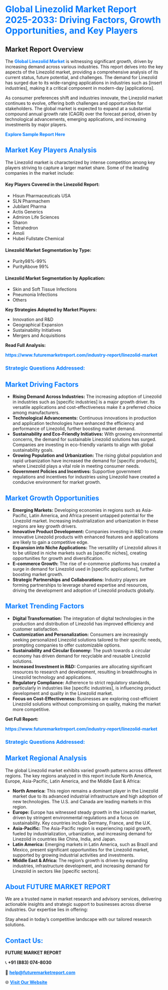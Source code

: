 <h1 style="color: #007BFF;">Global Linezolid Market Report 2025-2033: Driving Factors, Growth Opportunities, and Key Players</h1>

<section id="overview">
<h2>Market Report Overview</h2>
<p>The <a href="https://www.futuremarketreport.com/industry-report/linezolid-market" style="color: #007BFF; text-decoration: none;"><strong>Global Linezolid Market</strong></a> is witnessing significant growth, driven by increasing demand across various industries. This report delves into the key aspects of the Linezolid market, providing a comprehensive analysis of its current status, future potential, and challenges. The demand for Linezolid has surged due to its wide-ranging applications in industries such as [insert industries], making it a critical component in modern-day [applications].</p>
<p>As consumer preferences shift and industries innovate, the Linezolid market continues to evolve, offering both challenges and opportunities for stakeholders. The global market is expected to expand at a substantial compound annual growth rate (CAGR) over the forecast period, driven by technological advancements, emerging applications, and increasing investments by major players.</p>
</section>

<section id="overview">
<p><a href="https://www.futuremarketreport.com/request-sample/reportId=28994" style="color: #007BFF; text-decoration: none;"><strong>Explore Sample Report Here</strong></a></p>
</section>

<section id="key-players">
<h2 style="color: #007BFF;">Market Key Players Analysis</h2>
<p>The Linezolid market is characterized by intense competition among key players striving to capture a larger market share. Some of the leading companies in the market include:</p>
<h4>Key Players Covered in the Linezolid Report:</h4>
<ul><li>Hisun Pharmaceuticals USA</li><li>SLN Pharmachem</li><li>Jubilant Pharma</li><li>Actis Generics</li><li>Admiron Life Sciences</li><li>Sharon</li><li>Tetrahedron</li><li>Amoli</li><li>Hubei Fullstate Chemical</li></ul>
<h4>Linezolid Market Segmentation by Type:</h4>
<ul><li>Purity98%-99%</li><li>PurityAbove 99%</li></ul>

<h4>Linezolid Market Segmentation by Application:</h4>
<ul><li>Skin and Soft Tissue Infections</li><li>Pneumonia Infections</li><li>Others</li></ul>
<p><strong>Key Strategies Adopted by Market Players:</strong></p>
<ul>
<li>Innovation and R&D</li>
<li>Geographical Expansion</li>
<li>Sustainability Initiatives</li>
<li>Mergers and Acquisitions</li>
</ul>
</section>

<section>
<p><strong>Read Full Analysis: </strong></p><a href="https://www.futuremarketreport.com/industry-report/linezolid-market" style="color: #007BFF; text-decoration: none;"><strong>https://www.futuremarketreport.com/industry-report/linezolid-market</strong></a>
<h3 style="color: #007BFF;">Strategic Questions Addressed:</h3>
</section>

<section id="driving-factors">
<h2 style="color: #007BFF;">Market Driving Factors</h2>
<ul>
<li><strong>Rising Demand Across Industries:</strong> The increasing adoption of Linezolid in industries such as [specific industries] is a major growth driver. Its versatile applications and cost-effectiveness make it a preferred choice among manufacturers.</li>
<li><strong>Technological Advancements:</strong> Continuous innovations in production and application technologies have enhanced the efficiency and performance of Linezolid, further boosting market demand.</li>
<li><strong>Sustainability and Eco-Friendly Initiatives:</strong> With growing environmental concerns, the demand for sustainable Linezolid solutions has surged. Companies are investing in eco-friendly variants to align with global sustainability goals.</li>
<li><strong>Growing Population and Urbanization:</strong> The rising global population and rapid urbanization have increased the demand for [specific products], where Linezolid plays a vital role in meeting consumer needs.</li>
<li><strong>Government Policies and Incentives:</strong> Supportive government regulations and incentives for industries using Linezolid have created a conducive environment for market growth.</li>
</ul>
</section>

<section id="growth-opportunities">
<h2 style="color: #007BFF;">Market Growth Opportunities</h2>
<ul>
<li><strong>Emerging Markets:</strong> Developing economies in regions such as Asia-Pacific, Latin America, and Africa present untapped potential for the Linezolid market. Increasing industrialization and urbanization in these regions are key growth drivers.</li>
<li><strong>Innovative Product Development:</strong> Companies investing in R&D to create innovative Linezolid products with enhanced features and applications are likely to gain a competitive edge.</li>
<li><strong>Expansion into Niche Applications:</strong> The versatility of Linezolid allows it to be utilized in niche markets such as [specific niches], creating opportunities for growth and diversification.</li>
<li><strong>E-commerce Growth:</strong> The rise of e-commerce platforms has created a surge in demand for Linezolid used in [specific applications], further boosting market growth.</li>
<li><strong>Strategic Partnerships and Collaborations:</strong> Industry players are forming partnerships to leverage shared expertise and resources, driving the development and adoption of Linezolid products globally.</li>
</ul>
</section>

<section id="trending-factors">
<h2 style="color: #007BFF;">Market Trending Factors</h2>
<ul>
<li><strong>Digital Transformation:</strong> The integration of digital technologies in the production and distribution of Linezolid has improved efficiency and customer satisfaction.</li>
<li><strong>Customization and Personalization:</strong> Consumers are increasingly seeking personalized Linezolid solutions tailored to their specific needs, prompting companies to offer customizable options.</li>
<li><strong>Sustainability and Circular Economy:</strong> The push towards a circular economy has driven demand for recyclable and reusable Linezolid solutions.</li>
<li><strong>Increased Investment in R&D:</strong> Companies are allocating significant resources to research and development, resulting in breakthroughs in Linezolid technology and applications.</li>
<li><strong>Regulatory Compliance:</strong> Adherence to strict regulatory standards, particularly in industries like [specific industries], is influencing product development and quality in the Linezolid market.</li>
<li><strong>Focus on Cost-Effectiveness:</strong> Businesses are exploring cost-efficient Linezolid solutions without compromising on quality, making the market more competitive.</li>
</ul>
</section>

<section>
<p><strong>Get Full Report: </strong></p><a href="https://www.futuremarketreport.com/industry-report/linezolid-market" style="color: #007BFF; text-decoration: none;"><strong>https://www.futuremarketreport.com/industry-report/linezolid-market</strong></a>
<h3 style="color: #007BFF;">Strategic Questions Addressed:</h3>
</section>


<section id="regional-analysis">
<h2 style="color: #007BFF;">Market Regional Analysis</h2>
<p>The global Linezolid market exhibits varied growth patterns across different regions. The key regions analyzed in this report include North America, Europe, Asia-Pacific, Latin America, and the Middle East & Africa:</p>
<ul>
<li><strong>North America:</strong> This region remains a dominant player in the Linezolid market due to its advanced industrial infrastructure and high adoption of new technologies. The U.S. and Canada are leading markets in this region.</li>
<li><strong>Europe:</strong> Europe has witnessed steady growth in the Linezolid market, driven by stringent environmental regulations and a focus on sustainability. Key countries include Germany, France, and the U.K.</li>
<li><strong>Asia-Pacific:</strong> The Asia-Pacific region is experiencing rapid growth, fueled by industrialization, urbanization, and increasing demand for Linezolid in countries like China, India, and Japan.</li>
<li><strong>Latin America:</strong> Emerging markets in Latin America, such as Brazil and Mexico, present significant opportunities for the Linezolid market, supported by growing industrial activities and investments.</li>
<li><strong>Middle East & Africa:</strong> The region’s growth is driven by expanding industries, infrastructure development, and increasing demand for Linezolid in sectors like [specific sectors].</li>
</ul>
</section>

<footer>
<h2 style="color: #007BFF;">About FUTURE MARKET REPORT</h2>
<p>We are a trusted name in market research and advisory services, delivering actionable insights and strategic support to businesses across diverse industries. Our expertise lies in offering:</p>

<p>Stay ahead in today’s competitive landscape with our tailored research solutions.</p>

<h2 style="color: #007BFF;">Contact Us:</h2>
<p><strong>FUTURE MARKET REPORT</strong></p>
<p>📞 <strong>+91 (883) 074-8030</strong></p>
<p>📧 <strong><a href="mailto:help@futuremarketreport.com" style="color: #007BFF;">help@futuremarketreport.com</a></strong></p>
<p>🌐 <strong><a href="https://www.futuremarketreport.com/" style="color: #007BFF;">Visit Our Website</a></strong></p>
</footer>